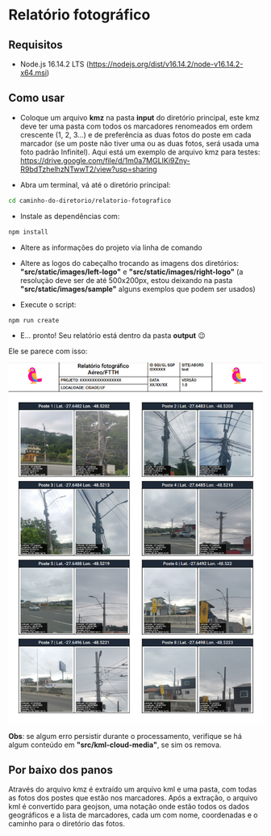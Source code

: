 # Relatório fotográfico

## Requisitos

- Node.js 16.14.2 LTS (https://nodejs.org/dist/v16.14.2/node-v16.14.2-x64.msi)

## Como usar

- Coloque um arquivo **kmz** na pasta **input** do diretório principal, este kmz deve ter uma pasta com todos os marcadores renomeados em ordem crescente (1, 2, 3...) e de preferência as duas fotos do poste em cada marcador (se um poste não tiver uma ou as duas fotos, será usada uma foto padrão Infinitel). Aqui está um exemplo de arquivo kmz para testes: https://drive.google.com/file/d/1m0a7MGLIKi9Zny-R9bdTzhelhzNTwwT2/view?usp=sharing

- Abra um terminal, vá até o diretório principal:

```sh
cd caminho-do-diretorio/relatorio-fotografico
```

- Instale as dependências com:

```sh
npm install
```

- Altere as informações do projeto via linha de comando

- Altere as logos do cabeçalho trocando as imagens dos diretórios: **"src/static/images/left-logo"** e **"src/static/images/right-logo"** (a resolução deve ser de até 500x200px, estou deixando na pasta **"src/static/images/sample"** alguns exemplos que podem ser usados)

- Execute o script:

```sh
npm run create
```

- E... pronto! Seu relatório está dentro da pasta **output** 😉

Ele se parece com isso:

<p align="center">
  <img width="600" height="auto" src="https://github.com/gabrrielsilva/relatorio-fotografico/blob/main/example.png?raw=true">
</p>

**Obs**: se algum erro persistir durante o processamento, verifique se há algum conteúdo em **"src/kml-cloud-media"**, se sim os remova.

## Por baixo dos panos

Através do arquivo kmz é extraído um arquivo kml e uma pasta, com todas as fotos dos postes que estão nos marcadores. Após a extração, o arquivo kml é convertido para geojson, uma notação onde estão todos os dados geográficos e a lista de marcadores, cada um com nome, coordenadas e o caminho para o diretório das fotos.
